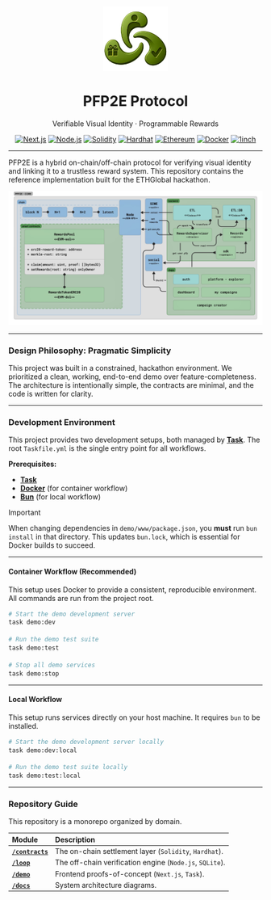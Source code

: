 <div align="center">
  <img src="docs/logo.png" alt="PFP2E Logo" width="128" />
  <h1>PFP2E Protocol</h1>
  <p>Verifiable Visual Identity · Programmable Rewards</p>
  
  <p>
    <a href="https://nextjs.org/"><img src="https://img.shields.io/badge/Next.js-000000?style=for-the-badge&logo=next.js&logoColor=white" alt="Next.js"></a>
    <a href="https://nodejs.org/"><img src="https://img.shields.io/badge/Node.js-339933?style=for-the-badge&logo=nodedotjs&logoColor=white" alt="Node.js"></a>
    <a href="https://soliditylang.org/"><img src="https://img.shields.io/badge/Solidity-363636?style=for-the-badge&logo=solidity&logoColor=white" alt="Solidity"></a>
    <a href="https://hardhat.org/"><img src="https://img.shields.io/badge/Hardhat-D8D8D8?style=for-the-badge&logo=hardhat&logoColor=black" alt="Hardhat"></a>
    <a href="https://ethereum.org/"><img src="https://img.shields.io/badge/Ethereum-3C3C3D?style=for-the-badge&logo=ethereum&logoColor=white" alt="Ethereum"></a>
    <a href="https://www.docker.com/"><img src="https://img.shields.io/badge/Docker-2496ED?style=for-the-badge&logo=docker&logoColor=white" alt="Docker"></a>
    <a href="https://1inch.io/"><img src="https://img.shields.io/badge/1inch-1F2A4D?style=for-the-badge&logo=1inch&logoColor=white" alt="1inch"></a>
  </p>
</div>

---

PFP2E is a hybrid on-chain/off-chain protocol for verifying visual identity and linking it to a trustless reward system. This repository contains the reference implementation built for the ETHGlobal hackathon.

![PFP2E Components Diagram](docs/components.jpg)

---

### Design Philosophy: Pragmatic Simplicity
This project was built in a constrained, hackathon environment. We prioritized a clean, working, end-to-end demo over feature-completeness. The architecture is intentionally simple, the contracts are minimal, and the code is written for clarity.

---

### Development Environment
This project provides two development setups, both managed by **[Task](https://taskfile.dev/)**. The root `Taskfile.yml` is the single entry point for all workflows.

**Prerequisites:**
-   [**Task**](https://taskfile.dev/installation/)
-   [**Docker**](https://www.docker.com/get-started) (for container workflow)
-   [**Bun**](https://bun.sh/) (for local workflow)

> [!IMPORTANT]
> When changing dependencies in `demo/www/package.json`, you **must** run `bun install` in that directory. This updates `bun.lock`, which is essential for Docker builds to succeed.

---

#### Container Workflow (Recommended)
This setup uses Docker to provide a consistent, reproducible environment. All commands are run from the project root.

```bash
# Start the demo development server
task demo:dev

# Run the demo test suite
task demo:test

# Stop all demo services
task demo:stop
```

---

#### Local Workflow
This setup runs services directly on your host machine. It requires `bun` to be installed.

```bash
# Start the demo development server locally
task demo:dev:local

# Run the demo test suite locally
task demo:test:local
```

---

### Repository Guide
This repository is a monorepo organized by domain.

| Module | Description |
| :--- | :--- |
| **[`/contracts`](./contracts)** | The on-chain settlement layer (`Solidity`, `Hardhat`). |
| **[`/loop`](./loop)** | The off-chain verification engine (`Node.js`, `SQLite`). |
| **[`/demo`](./demo)** | Frontend proofs-of-concept (`Next.js`, `Task`). |
| **[`/docs`](./docs)** | System architecture diagrams. |